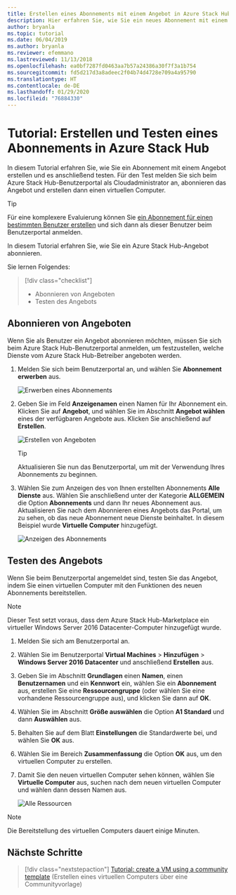 ```yaml
---
title: Erstellen eines Abonnements mit einem Angebot in Azure Stack Hub
description: Hier erfahren Sie, wie Sie ein neues Abonnement mit einem Angebot in Azure Stack Hub erstellen und das Angebot dann mit einem virtuellen Testcomputer testen.
author: bryanla
ms.topic: tutorial
ms.date: 06/04/2019
ms.author: bryanla
ms.reviewer: efemmano
ms.lastreviewed: 11/13/2018
ms.openlocfilehash: ea0bf7287fd0463aa7b57a24386a30f7f3a1b754
ms.sourcegitcommit: fd5d217d3a8adeec2f04b74d4728e709a4a95790
ms.translationtype: HT
ms.contentlocale: de-DE
ms.lasthandoff: 01/29/2020
ms.locfileid: "76884330"
---
```

# <a name="tutorial-create-and-test-a-subscription-in-azure-stack-hub"></a>Tutorial: Erstellen und Testen eines Abonnements in Azure Stack Hub

In diesem Tutorial erfahren Sie, wie Sie ein Abonnement mit einem Angebot erstellen und es anschließend testen. Für den Test melden Sie sich beim Azure Stack Hub-Benutzerportal als Cloudadministrator an, abonnieren das Angebot und erstellen dann einen virtuellen Computer.

> [!TIP]
> Für eine komplexere Evaluierung können Sie [ein Abonnement für einen bestimmten Benutzer erstellen](../operator/azure-stack-subscribe-plan-provision-vm.md#create-a-subscription-as-a-cloud-operator) und sich dann als dieser Benutzer beim Benutzerportal anmelden.

In diesem Tutorial erfahren Sie, wie Sie ein Azure Stack Hub-Angebot abonnieren.

Sie lernen Folgendes:

> [!div class="checklist"]
> * Abonnieren von Angeboten 
> * Testen des Angebots

## <a name="subscribe-to-an-offer"></a>Abonnieren von Angeboten

Wenn Sie als Benutzer ein Angebot abonnieren möchten, müssen Sie sich beim Azure Stack Hub-Benutzerportal anmelden, um festzustellen, welche Dienste vom Azure Stack Hub-Betreiber angeboten werden.

1. Melden Sie sich beim Benutzerportal an, und wählen Sie **Abonnement erwerben** aus.

   ![Erwerben eines Abonnements](media/azure-stack-subscribe-services/get-subscription.png)

2. Geben Sie im Feld **Anzeigenamen** einen Namen für Ihr Abonnement ein. Klicken Sie auf **Angebot**, und wählen Sie im Abschnitt **Angebot wählen** eines der verfügbaren Angebote aus. Klicken Sie anschließend auf **Erstellen**.

   ![Erstellen von Angeboten](media/azure-stack-subscribe-services/create-subscription.png)

   > [!TIP]
   > Aktualisieren Sie nun das Benutzerportal, um mit der Verwendung Ihres Abonnements zu beginnen.

3. Wählen Sie zum Anzeigen des von Ihnen erstellten Abonnements **Alle Dienste** aus. Wählen Sie anschließend unter der Kategorie **ALLGEMEIN** die Option **Abonnements** und dann Ihr neues Abonnement aus. Aktualisieren Sie nach dem Abonnieren eines Angebots das Portal, um zu sehen, ob das neue Abonnement neue Dienste beinhaltet. In diesem Beispiel wurde **Virtuelle Computer** hinzugefügt.

   ![Anzeigen des Abonnements](media/azure-stack-subscribe-services/view-subscription.png)

## <a name="test-the-offer"></a>Testen des Angebots

Wenn Sie beim Benutzerportal angemeldet sind, testen Sie das Angebot, indem Sie einen virtuellen Computer mit den Funktionen des neuen Abonnements bereitstellen.

> [!NOTE]
> Dieser Test setzt voraus, dass dem Azure Stack Hub-Marketplace ein virtueller Windows Server 2016 Datacenter-Computer hinzugefügt wurde.

1. Melden Sie sich am Benutzerportal an.

2. Wählen Sie im Benutzerportal **Virtual Machines** > **Hinzufügen** > **Windows Server 2016 Datacenter** und anschließend **Erstellen** aus.

3. Geben Sie im Abschnitt **Grundlagen** einen **Namen**, einen **Benutzernamen** und ein **Kennwort** ein, wählen Sie ein **Abonnement** aus, erstellen Sie eine **Ressourcengruppe** (oder wählen Sie eine vorhandene Ressourcengruppe aus), und klicken Sie dann auf **OK**.

4. Wählen Sie im Abschnitt **Größe auswählen** die Option **A1 Standard** und dann **Auswählen** aus.  

5. Behalten Sie auf dem Blatt **Einstellungen** die Standardwerte bei, und wählen Sie **OK** aus.

6. Wählen Sie im Bereich **Zusammenfassung** die Option **OK** aus, um den virtuellen Computer zu erstellen.  

7. Damit Sie den neuen virtuellen Computer sehen können, wählen Sie **Virtuelle Computer** aus, suchen nach dem neuen virtuellen Computer und wählen dann dessen Namen aus.

    ![Alle Ressourcen](media/azure-stack-subscribe-services/view-vm.png)

> [!NOTE]
> Die Bereitstellung des virtuellen Computers dauert einige Minuten.

## <a name="next-steps"></a>Nächste Schritte

> [!div class="nextstepaction"]
> [Tutorial: create a VM using a community template](azure-stack-create-vm-template.md) (Erstellen eines virtuellen Computers über eine Communityvorlage)
